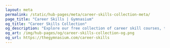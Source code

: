 ```yaml
---
layout: meta
permalink: /static/hub-pages/meta/career-skills-collection-meta/
page_title: "Career Skills | Gymnasium"
og_title: "Career Skills Collection"
og_description: "Explore our free collection of career skill courses, tutorials, webinars, articles, and jobs."
og_art: /img/hub-pages/og/career-skills-collection-og.png
og_url: https://thegymnasium.com/career-skills
---
```

